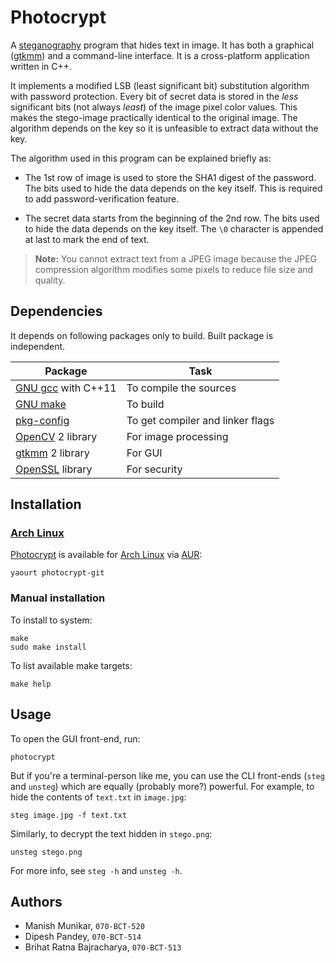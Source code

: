 # Photocrypt

A [steganography][wiki-steganography] program that hides text in image. It has
both a graphical ([gtkmm][gtkmm]) and a command-line interface. It is a
cross-platform application written in C++.

It implements a modified LSB (least significant bit) substitution algorithm
with password protection. Every bit of secret data is stored in the *less*
significant bits (not always *least*) of the image pixel color values. This
makes the stego-image practically identical to the original image. The
algorithm depends on the key so it is unfeasible to extract data without the
key.

The algorithm used in this program can be explained briefly as:

* The 1st row of image is used to store the SHA1 digest of the password. The
  bits used to hide the data depends on the key itself. This is required to add
  password-verification feature.

* The secret data starts from the beginning of the 2nd row. The bits used to
  hide the data depends on the key itself. The `\0` character is appended at
  last to mark the end of text.

<blockquote>
<strong>Note:</strong> You cannot extract text from a JPEG image because the
JPEG compression algorithm modifies some pixels to reduce file size and quality.
</blockquote>


## Dependencies

It depends on following packages only to build. Built package is independent.

| Package                    | Task                              |
|----------------------------|-----------------------------------|
| [GNU gcc][gcc] with C++11  | To compile the sources            |
| [GNU make][make]           | To build                          |
| [pkg-config][pkg-config]   | To get compiler and linker flags  |
| [OpenCV][opencv] 2 library | For image processing              |
| [gtkmm][gtkmm] 2 library   | For GUI                           |
| [OpenSSL][openssl] library | For security                      |



## Installation

### [Arch Linux][archlinux]

[Photocrypt][aur-photocrypt] is available for [Arch Linux][archlinux]
via [AUR][aur]:

    yaourt photocrypt-git

### Manual installation

To install to system:

    make
    sudo make install

To list available make targets:

    make help

## Usage

To open the GUI front-end, run:

    photocrypt

But if you're a terminal-person like me, you can use the CLI front-ends (`steg`
and `unsteg`) which are equally (probably more?) powerful. For example, to hide
the contents of `text.txt` in `image.jpg`:

    steg image.jpg -f text.txt

Similarly, to decrypt the text hidden in `stego.png`:

    unsteg stego.png

For more info, see `steg -h` and `unsteg -h`.

## Authors

* Manish Munikar, `070-BCT-520`
* Dipesh Pandey, `070-BCT-514`
* Brihat Ratna Bajracharya, `070-BCT-513`

[wiki-steganography]: http://en.wikipedia.org/wiki/Steganography
[gtkmm]:              http://gtkmm.org
[aur]:                https://aur.archlinux.org
[aur-photocrypt]:     https://aur.archlinux.org/packages/photocrypt-git
[archlinux]:          https://archlinux.org
[gcc]:                http://gcc.gnu.org
[make]:               http://gnu.org/software/make
[pkg-config]:         http://pkgconfig.freedesktop.org/wiki
[opencv]:             http://opencv.org
[openssl]:            http://openssl.org
